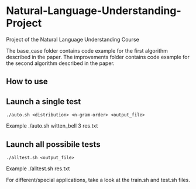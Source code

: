 # Natural-Language-Understanding-Project

Project of the Natural Language Understanding Course

The base_case folder contains code example for the first algorithm described in the paper.
The improvements folder contains code example for the second algorithm described in the paper.

## How to use
## Launch a single test
	./auto.sh <distribution> <n-gram-order> <output_file>

Example
	./auto.sh witten_bell 3 res.txt

## Launch all possibile tests
	./alltest.sh <output_file>

Example
	./alltest.sh res.txt

For different/special applications, take a look at the train.sh and test.sh files.
